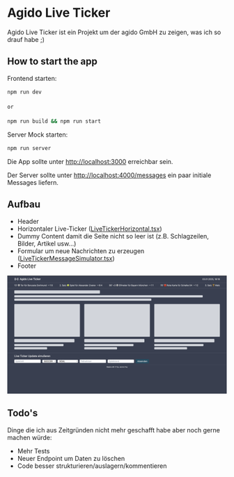 # Agido Live Ticker

Agido Live Ticker ist ein Projekt um der agido GmbH zu zeigen, was ich so drauf habe ;)

## How to start the app

Frontend starten:

```bash
npm run dev

or

npm run build && npm run start
```

Server Mock starten:

```bash
npm run server
```

Die App sollte unter [http://localhost:3000](http://localhost:3000) erreichbar sein.

Der Server sollte unter [http://localhost:4000/messages](http://localhost:4000/messages) ein paar initiale Messages
liefern.

## Aufbau

- Header
- Horizontaler Live-Ticker ([LiveTickerHorizontal.tsx](src/app/components/LiveTickerHorizontal.tsx))
- Dummy Content damit die Seite nicht so leer ist (z.B. Schlagzeilen, Bilder, Artikel usw...)
- Formular um neue Nachrichten zu
  erzeugen ([LiveTickerMessageSimulator.tsx](src/app/components/LiveTickerMessageSimulator.tsx))
- Footer

![alt text](docs/screenshot.png "Startseite")

## Todo's

Dinge die ich aus Zeitgründen nicht mehr geschafft habe aber noch gerne machen würde:

- Mehr Tests
- Neuer Endpoint um Daten zu löschen
- Code besser strukturieren/auslagern/kommentieren
